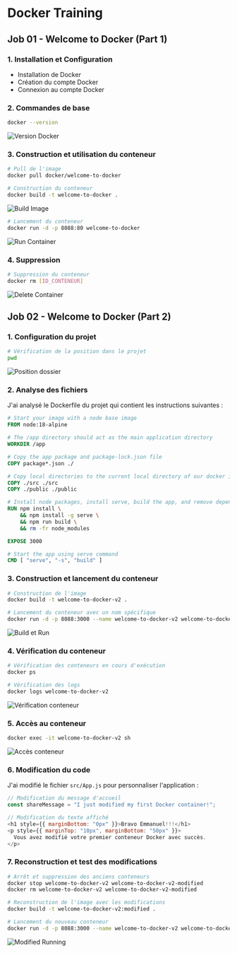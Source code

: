 # Docker Training

## Job 01 - Welcome to Docker (Part 1)

### 1. Installation et Configuration
- Installation de Docker
- Création du compte Docker
- Connexion au compte Docker

### 2. Commandes de base
```bash
docker --version
```
![Version Docker](./docker/Jour01/job01/images/docker--version.JPG)

### 3. Construction et utilisation du conteneur
```bash
# Pull de l'image
docker pull docker/welcome-to-docker

# Construction du conteneur
docker build -t welcome-to-docker .
```
![Build Image](./docker/Jour01/job01/images/build.JPG)

```bash
# Lancement du conteneur
docker run -d -p 8088:80 welcome-to-docker
```
![Run Container](./docker/Jour01/job01/images/run_container.JPG)

### 4. Suppression
```bash
# Suppression du conteneur
docker rm [ID_CONTENEUR]
```
![Delete Container](./docker/Jour01/job01/images/Delete.JPG)

## Job 02 - Welcome to Docker (Part 2)

### 1. Configuration du projet
```bash
# Vérification de la position dans le projet
pwd
```
![Position dossier](./docker/Jour01/job02/images/pwd.png)

### 2. Analyse des fichiers
J'ai analysé le Dockerfile du projet qui contient les instructions suivantes :

```dockerfile
# Start your image with a node base image
FROM node:18-alpine

# The /app directory should act as the main application directory
WORKDIR /app

# Copy the app package and package-lock.json file
COPY package*.json ./

# Copy local directories to the current local directory of our docker image (/app)
COPY ./src ./src
COPY ./public ./public

# Install node packages, install serve, build the app, and remove dependencies at the end
RUN npm install \
    && npm install -g serve \
    && npm run build \
    && rm -fr node_modules

EXPOSE 3000

# Start the app using serve command
CMD [ "serve", "-s", "build" ]
```

### 3. Construction et lancement du conteneur
```bash
# Construction de l'image
docker build -t welcome-to-docker-v2 .

# Lancement du conteneur avec un nom spécifique
docker run -d -p 8088:3000 --name welcome-to-docker-v2 welcome-to-docker-v2
```
![Build et Run](./docker/Jour01/job02/images/build_v2.jpg)

### 4. Vérification du conteneur
```bash
# Vérification des conteneurs en cours d'exécution
docker ps

# Vérification des logs
docker logs welcome-to-docker-v2
```
![Vérification conteneur](./docker/Jour01/job02/images/psimages.jpg)

### 5. Accès au conteneur
```bash
docker exec -it welcome-to-docker-v2 sh
```
![Accès conteneur](./docker/Jour01/job02/images/access_container.jpg)

### 6. Modification du code
J'ai modifié le fichier `src/App.js` pour personnaliser l'application :
```javascript
// Modification du message d'accueil
const shareMessage = "I just modified my first Docker container!";

// Modification du texte affiché
<h1 style={{ marginBottom: "0px" }}>Bravo Emmanuel!!!</h1>
<p style={{ marginTop: "10px", marginBottom: "50px" }}>
  Vous avez modifié votre premier conteneur Docker avec succès.
</p>
```

### 7. Reconstruction et test des modifications
```bash
# Arrêt et suppression des anciens conteneurs
docker stop welcome-to-docker-v2 welcome-to-docker-v2-modified
docker rm welcome-to-docker-v2 welcome-to-docker-v2-modified

# Reconstruction de l'image avec les modifications
docker build -t welcome-to-docker-v2:modified .

# Lancement du nouveau conteneur
docker run -d -p 8088:3000 --name welcome-to-docker-v2 welcome-to-docker-v2:modified
```
![Modified Running](./docker/Jour01/job02/images/modif.png)
